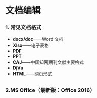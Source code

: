 # 文档编辑

### 1. 常见文档格式

* **docx/doc**——Word 文档
* **Xlsx**——电子表格
* **PDF**
* **PPT**
* **CAJ**——中国知网期刊文献主要格式
* **DjVu**
* **HTML**——网页形式

## 

### 2.MS Office（最新版：Office 2016）

